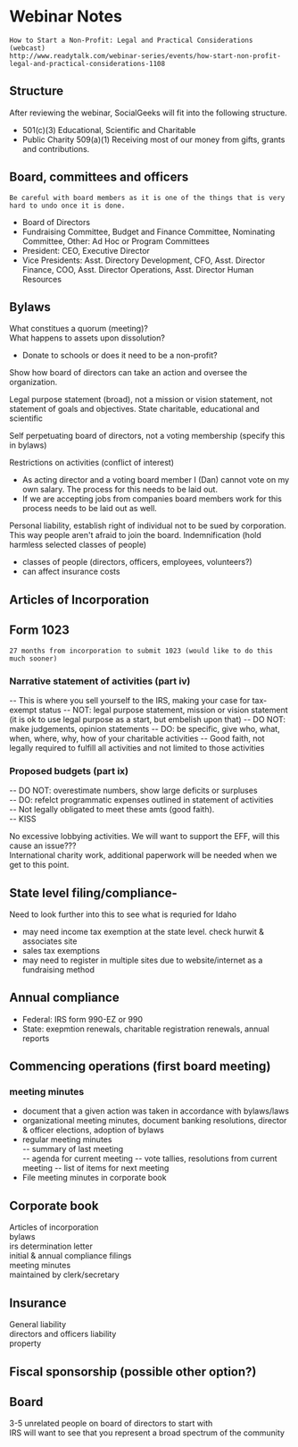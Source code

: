 # Webinar Notes   

	How to Start a Non-Profit: Legal and Practical Considerations (webcast)  
	http://www.readytalk.com/webinar-series/events/how-start-non-profit-legal-and-practical-considerations-1108  


## Structure  

After reviewing the webinar, SocialGeeks will fit into the following structure.  
* 501(c)(3) Educational, Scientific and Charitable  
* Public Charity 509(a)(1) Receiving most of our money from gifts, grants and contributions.  

## Board, committees and officers  

	Be careful with board members as it is one of the things that is very hard to undo once it is done.  

* Board of Directors  
* Fundraising Committee, Budget and Finance Committee, Nominating Committee, Other: Ad Hoc or Program Committees  
* President: CEO, Executive Director  
* Vice Presidents: Asst. Directory Development, CFO, Asst. Director Finance, COO, Asst. Director Operations, Asst. Director Human Resources  

## Bylaws  
 
What constitues a quorum (meeting)?  
What happens to assets upon dissolution?  
* Donate to schools or does it need to be a non-profit?  

Show how board of directors can take an action and oversee the organization.  

Legal purpose statement (broad), not a mission or vision statement, not statement of goals and objectives.  State charitable, educational and scientific  

Self perpetuating board of directors, not a voting membership (specify this in bylaws)  

Restrictions on activities (conflict of interest)  
* As acting director and a voting board member I (Dan) cannot vote on my own salary.  The process for this needs to be laid out.  
* If we are accepting jobs from companies board members work for this process needs to be laid out as well.  

Personal liability, establish right of individual not to be sued by corporation.  This way people aren't afraid to join the board.
Indemnification (hold harmless selected classes of people)
* classes of people (directors, officers, employees, volunteers?)
* can affect insurance costs

## Articles of Incorporation  


## Form 1023  

	27 months from incorporation to submit 1023 (would like to do this much sooner)   

### Narrative statement of activities (part iv)  
-- This is where you sell yourself to the IRS, making your case for tax-exempt status
-- NOT: legal purpose statement, mission or vision statement (it is ok to use legal purpose as a start, but embelish upon that)
-- DO NOT: make judgements, opinion statements
-- DO: be specific, give who, what, when, where, why, how of your charitable activities
-- Good faith, not legally required to fulfill all activities and not limited to those activities  

### Proposed budgets (part ix)  
-- DO NOT: overestimate numbers, show large deficits or surpluses  
-- DO: refelct programmatic expenses outlined in statement of activities  
-- Not legally obligated to meet these amts (good faith).  
-- KISS  

No excessive lobbying activities.  We will want to support the EFF, will this cause an issue???  
International charity work, additional paperwork will be needed when we get to this point.  

## State level filing/compliance- 
Need to look further into this to see what is requried for Idaho   
- may need income tax exemption at the state level.  check hurwit & associates site  
- sales tax exemptions  
- may need to register in multiple sites due to website/internet as a fundraising method  

## Annual compliance  
- Federal: IRS form 990-EZ or 990  
- State: exepmtion renewals, charitable registration renewals, annual reports  

## Commencing operations (first board meeting)  

### meeting minutes  
- document that a given action was taken in accordance with bylaws/laws  
- organizational meeting minutes, document banking resolutions, director & officer elections, adoption of bylaws  
- regular meeting minutes  
-- summary of last meeting  
-- agenda for current meeting
-- vote tallies, resolutions from current meeting
-- list of items for next meeting
- File meeting minutes in corporate book  

## Corporate book  
 Articles of incorporation  
 bylaws  
 irs determination letter  
 initial & annual compliance filings  
 meeting minutes  
 maintained by clerk/secretary  

## Insurance  
General liability  
directors and officers liability  
property  

## Fiscal sponsorship (possible other option?)  

## Board  
3-5 unrelated people on board of directors to start with  
IRS will want to see that you represent a broad spectrum of the community  

